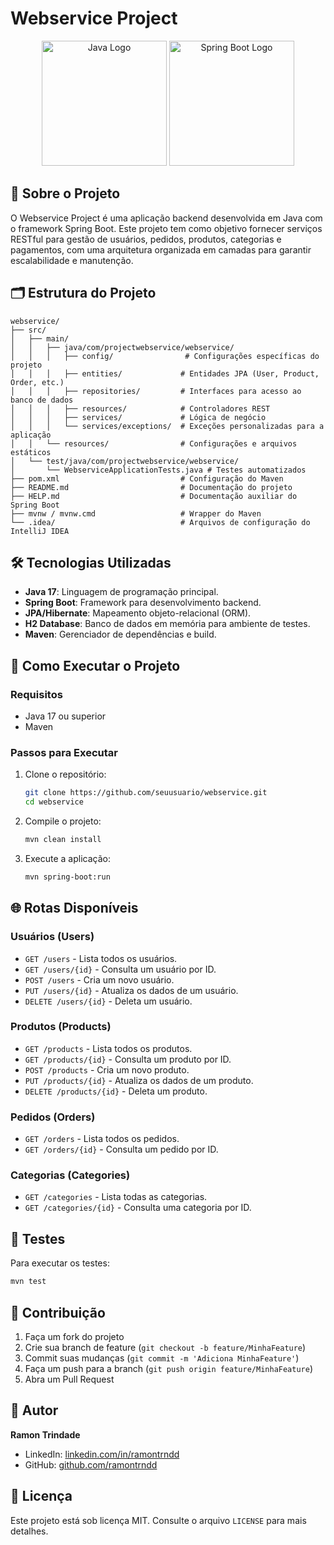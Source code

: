 # Webservice Project
<div align="center">
    <img src="https://cdn.worldvectorlogo.com/logos/java-4.svg" alt="Java Logo" width="200" height="200"/>
    <img src="https://cdn.worldvectorlogo.com/logos/spring-3.svg" alt="Spring Boot Logo" width="200" height="200"/>
</div>

## 📝 Sobre o Projeto

O Webservice Project é uma aplicação backend desenvolvida em Java com o framework Spring Boot. Este projeto tem como objetivo fornecer serviços RESTful para gestão de usuários, pedidos, produtos, categorias e pagamentos, com uma arquitetura organizada em camadas para garantir escalabilidade e manutenção.

## 🗂️ Estrutura do Projeto

```
webservice/
├── src/
│   ├── main/
│   │   ├── java/com/projectwebservice/webservice/
│   │   │   ├── config/                # Configurações específicas do projeto
│   │   │   ├── entities/             # Entidades JPA (User, Product, Order, etc.)
│   │   │   ├── repositories/         # Interfaces para acesso ao banco de dados
│   │   │   ├── resources/            # Controladores REST
│   │   │   ├── services/             # Lógica de negócio
│   │   │   └── services/exceptions/  # Exceções personalizadas para a aplicação
│   │   └── resources/                # Configurações e arquivos estáticos
│   └── test/java/com/projectwebservice/webservice/
│       └── WebserviceApplicationTests.java # Testes automatizados
├── pom.xml                           # Configuração do Maven
├── README.md                         # Documentação do projeto
├── HELP.md                           # Documentação auxiliar do Spring Boot
├── mvnw / mvnw.cmd                   # Wrapper do Maven
└── .idea/                            # Arquivos de configuração do IntelliJ IDEA
```

## 🛠️ Tecnologias Utilizadas

- **Java 17**: Linguagem de programação principal.
- **Spring Boot**: Framework para desenvolvimento backend.
- **JPA/Hibernate**: Mapeamento objeto-relacional (ORM).
- **H2 Database**: Banco de dados em memória para ambiente de testes.
- **Maven**: Gerenciador de dependências e build.

## 🚀 Como Executar o Projeto

### Requisitos

- Java 17 ou superior
- Maven

### Passos para Executar

1. Clone o repositório:
   ```bash
   git clone https://github.com/seuusuario/webservice.git
   cd webservice
   ```

2. Compile o projeto:
   ```bash
   mvn clean install
   ```

3. Execute a aplicação:
   ```bash
   mvn spring-boot:run
   ```

## 🌐 Rotas Disponíveis

### Usuários (Users)
- `GET /users` - Lista todos os usuários.
- `GET /users/{id}` - Consulta um usuário por ID.
- `POST /users` - Cria um novo usuário.
- `PUT /users/{id}` - Atualiza os dados de um usuário.
- `DELETE /users/{id}` - Deleta um usuário.

### Produtos (Products)
- `GET /products` - Lista todos os produtos.
- `GET /products/{id}` - Consulta um produto por ID.
- `POST /products` - Cria um novo produto.
- `PUT /products/{id}` - Atualiza os dados de um produto.
- `DELETE /products/{id}` - Deleta um produto.

### Pedidos (Orders)
- `GET /orders` - Lista todos os pedidos.
- `GET /orders/{id}` - Consulta um pedido por ID.

### Categorias (Categories)
- `GET /categories` - Lista todas as categorias.
- `GET /categories/{id}` - Consulta uma categoria por ID.

## 🧪 Testes

Para executar os testes:

```bash
mvn test
```

## 🤝 Contribuição

1. Faça um fork do projeto
2. Crie sua branch de feature (`git checkout -b feature/MinhaFeature`)
3. Commit suas mudanças (`git commit -m 'Adiciona MinhaFeature'`)
4. Faça um push para a branch (`git push origin feature/MinhaFeature`)
5. Abra um Pull Request

## 👤 Autor

**Ramon Trindade**

- LinkedIn: [linkedin.com/in/ramontrndd](https://linkedin.com/in/ramontrndd)
- GitHub: [github.com/ramontrndd](https://github.com/ramontrndd)

## 📄 Licença

Este projeto está sob licença MIT. Consulte o arquivo `LICENSE` para mais detalhes.
